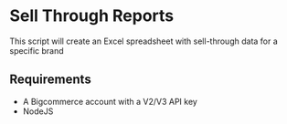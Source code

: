 # Sell Through Reports

This script will create an Excel spreadsheet with sell-through data for a specific brand

## Requirements

- A Bigcommerce account with a V2/V3 API key
- NodeJS
